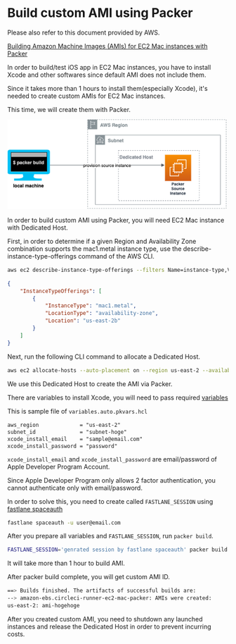 # Build custom AMI using Packer

Please also refer to this document provided by AWS.

[Building Amazon Machine Images (AMIs) for EC2 Mac instances with Packer](https://aws.amazon.com/jp/blogs/compute/building-amazon-machine-images-amis-for-ec2-mac-instances-with-packer/)

In order to build/test iOS app in EC2 Mac instances, you have to install Xcode and other softwares since default AMI does not include them.

Since it takes more than 1 hours to install them(especially Xcode), it's needed to create custom AMIs for EC2 Mac instances.

This time, we will create them with Packer.

<img src="../docs/packer.png" width="500px">

In order to build custom AMI using Packer, you will need EC2 Mac instance with Dedicated Host.

First, in order to determine if a given Region and Availability Zone combination supports the mac1.metal instance type, use the describe-instance-type-offerings command of the AWS CLI.

```sh
aws ec2 describe-instance-type-offerings --filters Name=instance-type,Values=mac1.metal Name=location,Values=us-east-2b --location-type availability-zone --region us-east-2
```

```json
{
    "InstanceTypeOfferings": [
        {
            "InstanceType": "mac1.metal",
            "LocationType": "availability-zone",
            "Location": "us-east-2b"
        }
    ]
}
```

Next, run the following CLI command to allocate a Dedicated Host.

```sh
aws ec2 allocate-hosts --auto-placement on --region us-east-2 --availability-zone us-east-2b --instance-type mac1.metal --quantity 1
```

We use this Dedicated Host to create the AMI via Packer.

There are variables to install Xcode, you will need to pass required [variables](./images/variables.pkr.hcl)

This is sample file of `variables.auto.pkvars.hcl`

```hcl
aws_region             = "us-east-2"
subnet_id              = "subnet-hoge"
xcode_install_email    = "sample@email.com"
xcode_install_password = "password"
```

`xcode_install_email` and `xcode_install_password` are email/password of Apple Developer Program Account.

Since Apple Developer Program only allows 2 factor authentication, you cannot authenticate only with email/password.

In order to solve this, you need to create called `FASTLANE_SESSION` using [fastlane spaceauth](https://docs.fastlane.tools/getting-started/ios/authentication/)

```sh
fastlane spaceauth -u user@email.com
```

After you prepare all variables and `FASTLANE_SESSION`, run `packer build`.

```sh
FASTLANE_SESSION='genrated session by fastlane spaceauth' packer build .
```

It will take more than 1 hour to build AMI.

After packer build complete, you will get custom AMI ID.

```sh
==> Builds finished. The artifacts of successful builds are:
--> amazon-ebs.circleci-runner-ec2-mac-packer: AMIs were created:
us-east-2: ami-hogehoge
```

After you created custom AMI, you need to shutdown any launched instances and release the Dedicated Host in order to prevent incurring costs.
